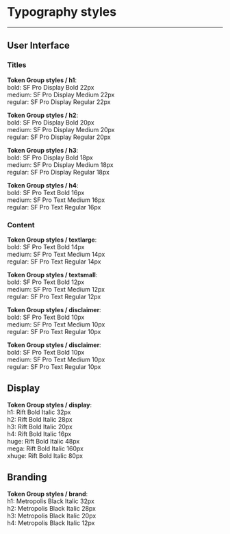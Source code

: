 
# Typography styles

---

## User Interface

### Titles

  
**Token Group styles / h1**:    
bold: SF Pro Display Bold 22px  
medium: SF Pro Display Medium 22px  
regular: SF Pro Display Regular 22px  


  
**Token Group styles / h2**:    
bold: SF Pro Display Bold 20px  
medium: SF Pro Display Medium 20px  
regular: SF Pro Display Regular 20px  


  
**Token Group styles / h3**:    
bold: SF Pro Display Bold 18px  
medium: SF Pro Display Medium 18px  
regular: SF Pro Display Regular 18px  


  
**Token Group styles / h4**:    
bold: SF Pro Text Bold 16px  
medium: SF Pro Text Medium 16px  
regular: SF Pro Text Regular 16px  


### Content

  
**Token Group styles / textlarge**:    
bold: SF Pro Text Bold 14px  
medium: SF Pro Text Medium 14px  
regular: SF Pro Text Regular 14px  


  
**Token Group styles / textsmall**:    
bold: SF Pro Text Bold 12px  
medium: SF Pro Text Medium 12px  
regular: SF Pro Text Regular 12px  


  
**Token Group styles / disclaimer**:    
bold: SF Pro Text Bold 10px  
medium: SF Pro Text Medium 10px  
regular: SF Pro Text Regular 10px  


  
**Token Group styles / disclaimer**:    
bold: SF Pro Text Bold 10px  
medium: SF Pro Text Medium 10px  
regular: SF Pro Text Regular 10px  


## Display

  
**Token Group styles / display**:    
h1: Rift Bold Italic 32px  
h2: Rift Bold Italic 28px  
h3: Rift Bold Italic 20px  
h4: Rift Bold Italic 16px  
huge: Rift Bold Italic 48px  
mega: Rift Bold Italic 160px  
xhuge: Rift Bold Italic 80px  


## Branding

  
**Token Group styles / brand**:    
h1: Metropolis Black Italic 32px  
h2: Metropolis Black Italic 28px  
h3: Metropolis Black Italic 20px  
h4: Metropolis Black Italic 12px  
